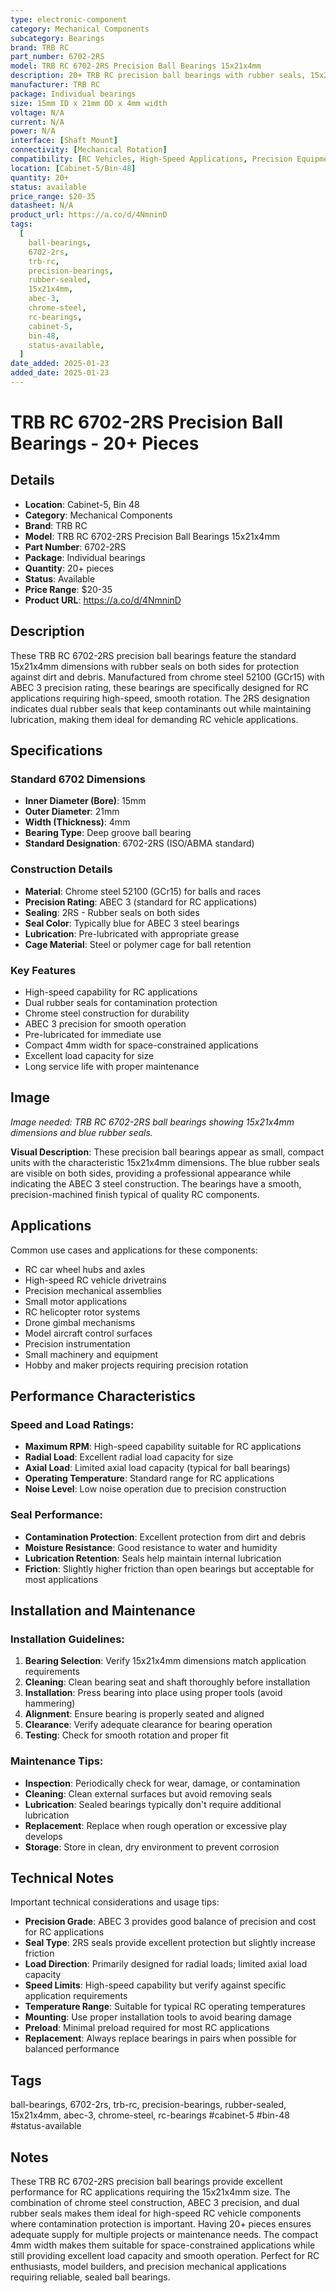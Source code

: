 ```yaml
---
type: electronic-component
category: Mechanical Components
subcategory: Bearings
brand: TRB RC
part_number: 6702-2RS
model: TRB RC 6702-2RS Precision Ball Bearings 15x21x4mm
description: 20+ TRB RC precision ball bearings with rubber seals, 15x21x4mm dimensions, ABEC 3 rated
manufacturer: TRB RC
package: Individual bearings
size: 15mm ID x 21mm OD x 4mm width
voltage: N/A
current: N/A
power: N/A
interface: [Shaft Mount]
connectivity: [Mechanical Rotation]
compatibility: [RC Vehicles, High-Speed Applications, Precision Equipment]
location: [Cabinet-5/Bin-48]
quantity: 20+
status: available
price_range: $20-35
datasheet: N/A
product_url: https://a.co/d/4NmninD
tags:
  [
    ball-bearings,
    6702-2rs,
    trb-rc,
    precision-bearings,
    rubber-sealed,
    15x21x4mm,
    abec-3,
    chrome-steel,
    rc-bearings,
    cabinet-5,
    bin-48,
    status-available,
  ]
date_added: 2025-01-23
added_date: 2025-01-23
---
```


# TRB RC 6702-2RS Precision Ball Bearings - 20+ Pieces

## Details

- **Location**: Cabinet-5, Bin 48
- **Category**: Mechanical Components
- **Brand**: TRB RC
- **Model**: TRB RC 6702-2RS Precision Ball Bearings 15x21x4mm
- **Part Number**: 6702-2RS
- **Package**: Individual bearings
- **Quantity**: 20+ pieces
- **Status**: Available
- **Price Range**: $20-35
- **Product URL**: https://a.co/d/4NmninD

## Description

These TRB RC 6702-2RS precision ball bearings feature the standard 15x21x4mm dimensions with rubber seals on both sides for protection against dirt and debris. Manufactured from chrome steel 52100 (GCr15) with ABEC 3 precision rating, these bearings are specifically designed for RC applications requiring high-speed, smooth rotation. The 2RS designation indicates dual rubber seals that keep contaminants out while maintaining lubrication, making them ideal for demanding RC vehicle applications.

## Specifications

### Standard 6702 Dimensions

- **Inner Diameter (Bore)**: 15mm
- **Outer Diameter**: 21mm
- **Width (Thickness)**: 4mm
- **Bearing Type**: Deep groove ball bearing
- **Standard Designation**: 6702-2RS (ISO/ABMA standard)

### Construction Details

- **Material**: Chrome steel 52100 (GCr15) for balls and races
- **Precision Rating**: ABEC 3 (standard for RC applications)
- **Sealing**: 2RS - Rubber seals on both sides
- **Seal Color**: Typically blue for ABEC 3 steel bearings
- **Lubrication**: Pre-lubricated with appropriate grease
- **Cage Material**: Steel or polymer cage for ball retention

### Key Features

- High-speed capability for RC applications
- Dual rubber seals for contamination protection
- Chrome steel construction for durability
- ABEC 3 precision for smooth operation
- Pre-lubricated for immediate use
- Compact 4mm width for space-constrained applications
- Excellent load capacity for size
- Long service life with proper maintenance

## Image

_Image needed: TRB RC 6702-2RS ball bearings showing 15x21x4mm dimensions and blue rubber seals._

**Visual Description**: These precision ball bearings appear as small, compact units with the characteristic 15x21x4mm dimensions. The blue rubber seals are visible on both sides, providing a professional appearance while indicating the ABEC 3 steel construction. The bearings have a smooth, precision-machined finish typical of quality RC components.

## Applications

Common use cases and applications for these components:

- RC car wheel hubs and axles
- High-speed RC vehicle drivetrains
- Precision mechanical assemblies
- Small motor applications
- RC helicopter rotor systems
- Drone gimbal mechanisms
- Model aircraft control surfaces
- Precision instrumentation
- Small machinery and equipment
- Hobby and maker projects requiring precision rotation

## Performance Characteristics

### Speed and Load Ratings:
- **Maximum RPM**: High-speed capability suitable for RC applications
- **Radial Load**: Excellent radial load capacity for size
- **Axial Load**: Limited axial load capacity (typical for ball bearings)
- **Operating Temperature**: Standard range for RC applications
- **Noise Level**: Low noise operation due to precision construction

### Seal Performance:
- **Contamination Protection**: Excellent protection from dirt and debris
- **Moisture Resistance**: Good resistance to water and humidity
- **Lubrication Retention**: Seals help maintain internal lubrication
- **Friction**: Slightly higher friction than open bearings but acceptable for most applications

## Installation and Maintenance

### Installation Guidelines:

1. **Bearing Selection**: Verify 15x21x4mm dimensions match application requirements
2. **Cleaning**: Clean bearing seat and shaft thoroughly before installation
3. **Installation**: Press bearing into place using proper tools (avoid hammering)
4. **Alignment**: Ensure bearing is properly seated and aligned
5. **Clearance**: Verify adequate clearance for bearing operation
6. **Testing**: Check for smooth rotation and proper fit

### Maintenance Tips:

- **Inspection**: Periodically check for wear, damage, or contamination
- **Cleaning**: Clean external surfaces but avoid removing seals
- **Lubrication**: Sealed bearings typically don't require additional lubrication
- **Replacement**: Replace when rough operation or excessive play develops
- **Storage**: Store in clean, dry environment to prevent corrosion

## Technical Notes

Important technical considerations and usage tips:

- **Precision Grade**: ABEC 3 provides good balance of precision and cost for RC applications
- **Seal Type**: 2RS seals provide excellent protection but slightly increase friction
- **Load Direction**: Primarily designed for radial loads; limited axial load capacity
- **Speed Limits**: High-speed capability but verify against specific application requirements
- **Temperature Range**: Suitable for typical RC operating temperatures
- **Mounting**: Use proper installation tools to avoid bearing damage
- **Preload**: Minimal preload required for most RC applications
- **Replacement**: Always replace bearings in pairs when possible for balanced performance

## Tags

ball-bearings, 6702-2rs, trb-rc, precision-bearings, rubber-sealed, 15x21x4mm, abec-3, chrome-steel, rc-bearings #cabinet-5 #bin-48 #status-available

## Notes

These TRB RC 6702-2RS precision ball bearings provide excellent performance for RC applications requiring the 15x21x4mm size. The combination of chrome steel construction, ABEC 3 precision, and dual rubber seals makes them ideal for high-speed RC vehicle components where contamination protection is important. Having 20+ pieces ensures adequate supply for multiple projects or maintenance needs. The compact 4mm width makes them suitable for space-constrained applications while still providing excellent load capacity and smooth operation. Perfect for RC enthusiasts, model builders, and precision mechanical applications requiring reliable, sealed ball bearings.
